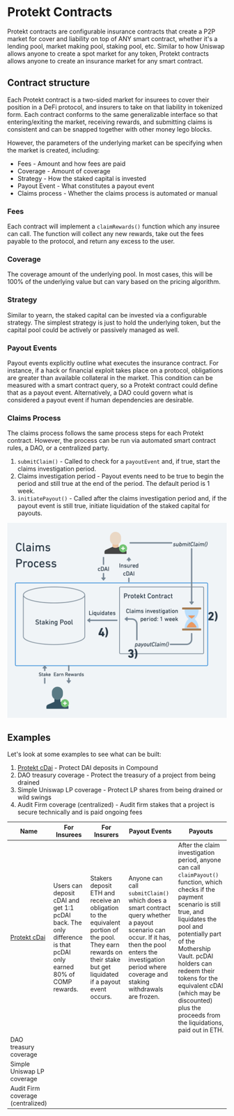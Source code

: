 # Protekt Contracts
Protekt contracts are configurable insurance contracts that create a P2P market for cover and liability on top of ANY smart contract, whether it's a lending pool, market making pool, staking pool, etc. Similar to how Uniswap allows anyone to create a spot market for any token, Protekt contracts allows anyone to create an insurance market for any smart contract.

## Contract structure
Each Protekt contract is a two-sided market for insurees to cover their position in a DeFi protocol, and insurers to take on that liability in tokenized form. Each contract conforms to the same generalizable interface so that entering/exiting the market, receiving rewards, and submitting claims is consistent and can be snapped together with other money lego blocks.

However, the parameters of the underlying market can be specifying when the market is created, including:
* Fees - Amount and how fees are paid
* Coverage - Amount of coverage
* Strategy - How the staked capital is invested
* Payout Event - What constitutes a payout event
* Claims process - Whether the claims process is automated or manual

### Fees
Each contract will implement a `claimRewards()` function which any insuree can call. The function will collect any new rewards, take out the fees payable to the protocol, and return any excess to the user.

### Coverage
The coverage amount of the underlying pool. In most cases, this will be 100% of the underlying value but can vary based on the pricing algorithm.

### Strategy
Similar to yearn, the staked capital can be invested via a configurable strategy. The simplest strategy is just to hold the underlying token, but the capital pool could be actively or passively managed as well.

### Payout Events
Payout events explicitly outline what executes the insurance contract. For instance, if a hack or financial exploit takes place on a protocol, obligations are greater than available collateral in the market. This condition can be measured with a smart contract query, so a Protekt contract could define that as a payout event. Alternatively, a DAO could govern what is considered a payout event if human dependencies are desirable.

### Claims Process
The claims process follows the same process steps for each Protekt contract. However, the process can be run via automated smart contract rules, a DAO, or a centralized party.
1. `submitClaim()` - Called to check for a `payoutEvent` and, if true, start the claims investigation period.
2. Claims investigation period - Payout events need to be true to begin the period and still true at the end of the period. The default period is 1 week.
3. `initiatePayout()` - Called after the claims investigation period and, if the payout event is still true, initiate liquidation of the staked capital for payouts.

![Claims Process](/img/claimsProcess.png)

## Examples
Let's look at some examples to see what can be built:
1. [Protekt cDai](./protektcDai.md) - Protect DAI deposits in Compound
2. DAO treasury coverage - Protect the treasury of a project from being drained
3. Simple Uniswap LP coverage - Protect LP shares from being drained or wild swings
4. Audit Firm coverage (centralized) - Audit firm stakes that a project is secure technically and is paid ongoing fees

| Name | For Insurees | For Insurers | Payout Events | Payouts |
|---------|----------|---------|---------|---------|
|[Protekt cDai](./protektcDai.md)|Users can deposit cDAI and get 1:1 pcDAI back. The only difference is that pcDAI only earned 80% of COMP rewards.|Stakers deposit ETH and receive an obligation to the equivalent portion of the pool. They earn rewards on their stake but get liquidated if a payout event occurs.|Anyone can call `submitClaim()` which does a smart contract query whether a payout scenario can occur. If it has, then the pool enters the investigation period where coverage and staking withdrawals are frozen.|After the claim investigation period, anyone can call `claimPayout()` function, which checks if the payment scenario is still true, and liquidates the pool and potentially part of the Mothership Vault. pcDAI holders can redeem their tokens for the equivalent cDAI (which may be discounted) plus the proceeds from the liquidations, paid out in ETH.|
|DAO treasury coverage|||||
|Simple Uniswap LP coverage|||||
|Audit Firm coverage (centralized)|||||